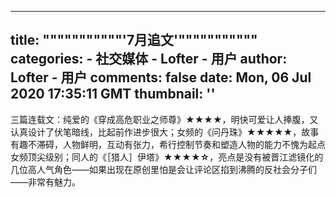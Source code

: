 
---
title: """""""""""'7月追文'"""""""""""
categories: 
    - 社交媒体
    - Lofter - 用户
author: Lofter - 用户
comments: false
date: Mon, 06 Jul 2020 17:35:11 GMT
thumbnail: ''
---

<div>   
<p>三篇连载文：纯爱的《穿成高危职业之师尊》<strong>★★★★</strong>，明快可爱让人捧腹，又认真设计了伏笔暗线，比起前作进步很大；女频的《问丹珠》<strong>★★★★★</strong>，故事有趣不滞碍，人物鲜明，互动有张力，希行控制节奏和塑造人物的能力不愧为起点女频顶尖级别；同人的《［猎人］伊塔》<strong>★★★★☆</strong>，亮点是没有被晋江滤镜化的几位高人气角色——如果出现在原创里怕是会让评论区掐到沸腾的反社会分子们——非常有魅力。</p>  
</div>
            